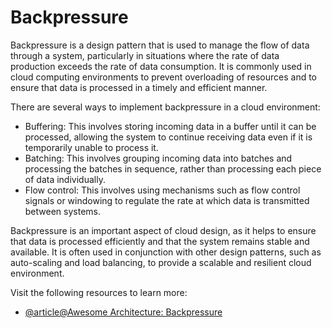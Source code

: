 # Backpressure

Backpressure is a design pattern that is used to manage the flow of data through a system, particularly in situations where the rate of data production exceeds the rate of data consumption. It is commonly used in cloud computing environments to prevent overloading of resources and to ensure that data is processed in a timely and efficient manner.

There are several ways to implement backpressure in a cloud environment:

- Buffering: This involves storing incoming data in a buffer until it can be processed, allowing the system to continue receiving data even if it is temporarily unable to process it.
- Batching: This involves grouping incoming data into batches and processing the batches in sequence, rather than processing each piece of data individually.
- Flow control: This involves using mechanisms such as flow control signals or windowing to regulate the rate at which data is transmitted between systems.

Backpressure is an important aspect of cloud design, as it helps to ensure that data is processed efficiently and that the system remains stable and available. It is often used in conjunction with other design patterns, such as auto-scaling and load balancing, to provide a scalable and resilient cloud environment.

Visit the following resources to learn more:

- [@article@Awesome Architecture: Backpressure](https://awesome-architecture.com/back-pressure/)
